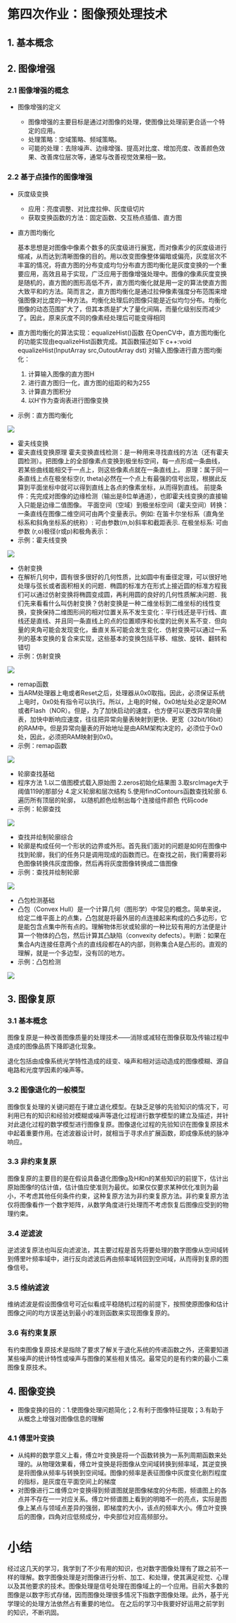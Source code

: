# 第四次作业：图像预处理技术
## 1. 基本概念
## 2. 图像增强
### 2.1 图像增强的概念

* 图像增强的定义

  * 图像增强的主要目标是通过对图像的处理，使图像比处理前更合适一个特定的应用。
  *  处理策略：空域策略、频域策略。
  *  可能的处理：去除噪声、边缘增强、提高对比度、增加亮度、改善颜色效果、改善席位层次等，通常与改善视觉效果相一致。
### 2.2 基于点操作的图像增强

* 灰度级变换

  * 应用：亮度调整、对比度拉伸、灰度级切片
  * 获取变换函数的方法：固定函数、交互杨点插值、直方图

* 直方图均衡化
  
  基本思想是对图像中像素个数多的灰度级进行展宽，而对像素少的灰度级进行缩减，从而达到清晰图像的目的。用以改变图像整体偏暗或偏亮，灰度层次不丰富的情况，将直方图的分布变成均匀分布直方图均衡化是灰度变换的一个重要应用，高效且易于实现，广泛应用于图像增强处理中。图像的像素灰度变换是随机的，直方图的图形高低不齐，直方图均衡化就是用一定的算法使直方图大致平和的方法。简而言之，直方图均衡化是通过拉伸像素强度分布范围来增强图像对比度的一种方法。均衡化处理后的图像只能是近似均匀分布。均衡化图像的动态范围扩大了，但其本质是扩大了量化间隔，而量化级别反而减少了。因此，原来灰度不同的像素经处理后可能变得相同
  
* 直方图均衡化的算法实现：equalizeHist()函数
在OpenCV中，直方图均衡化的功能实现由equalizeHist函数完成。其函数描述如下
c++:void equalizeHist(InputArray src,OutoutArray dst)
对输入图像进行直方图均衡化：
  1. 计算输入图像的直方图H
  2. 进行直方图归一化，直方图的组距的和为255
  3. 计算直方图积分
  4. 以H'作为查询表进行图像变换 
* 示例：直方图均衡化

![](tupian/3.PNG)

* 霍夫线变换
* 霍夫直线变换原理
霍夫变换直线检测：是一种用来寻找直线的方法（还有霍夫圆检测）。把图像上的全部像素点变换到极坐标空间，每一点形成一条曲线，若某些曲线能相交于一点上，则这些像素点就在一条直线上。
原理：属于同一条直线上点在极坐标空(r, theta)必然在一个点上有最强的信号出现，根据此反算到平面坐标中就可以得到直线上各点的像素坐标，从而得到直线。
前提条件：先完成对图像的边缘检测（输出是8位单通道），也即霍夫线变换的直接输入只能是边缘二值图像。
平面空间（空域）到极坐标空间（霍夫空间）转换：一条直线在图像二维空间可由两个变量表示。例如:
在笛卡尔坐标系（直角坐标系和斜角坐标系的统称）: 可由参数(m,b)斜率和截距表示.
在极坐标系: 可由参数 (r,o)极径(r或p)和极角表示：
* 示例：霍夫线变换
  
 ![](tupian/1.PNG) 


* 仿射变换
* 在解析几何中，圆有很多很好的几何性质，比如圆中有垂径定理，可以很好地处理与弦长或者面积相关的问题．椭圆的标准方在形式上接近圆的标准方程我们可以通过仿射变换将椭圆变成圆，再利用圆的良好的几何性质解决问题．我们先来看看什么叫仿射变换？仿射变换是一种二维坐标到二维坐标的线性变换，变换保持二维图形间的相对位置关系不发生变化：平行线还是平行线、直线还是直线、并且同一条直线上的点的位置顺序和长度的比例关系不变．但向量的夹角可能会发现变化，垂直关系可能会发生变化．仿射变换可以通过一系列的基本变换的复合来实现，这些基本的变换包括平移、缩放、旋转、翻转和错切
* 示例：仿射变换

![](tupian/2.PNG)


* remap函数
* 当ARM处理器上电或者Reset之后，处理器从0x0取指。因此，必须保证系统上电时，0x0处有指令可以执行。所以，上电的时候，0x0地址处必定是ROM或者Flash（NOR）。但是，为了加快启动的速度，也方便可以更改异常向量表，加快中断响应速度，往往把异常向量表映射到更快、更宽（32bit/16bit）的RAM中。但是异常向量表的开始地址是由ARM架构决定的，必须位于0x0处，因此，必须把RAM映射到0x0。
* 示例：remap函数

![](tupian/4.PNG)


* 轮廓查找基础
* 程序方法
1.以二值图模式载入原始图
2.zeros初始化结果图
3.取srcImage大于阈值119的那部分
4.定义轮廓和层次结构
5.使用findContours函数查找轮廓
6.遍历所有顶层的轮廓， 以随机颜色绘制出每个连接组件颜色
代码code
* 示例：轮廓查找

![](tupian/5.PNG)


* 查找并绘制轮廓综合
* 轮廓是构成任何一个形状的边界或外形。首先我们面对的问题是如何在图像中找到轮廓，我们的任务只是调用现成的函数而已。在查找之前，我们需要将彩色图像转换伟灰度图像，然后再将灰度图像转换成二值图像
* 示例：查找并绘制轮廓

![](tupian/6.PNG)


* 凸包检测基础
* 凸包（Convex Hull）是一个计算几何（图形学）中常见的概念。简单来说，给定二维平面上的点集，凸包就是将最外层的点连接起来构成的凸多边形，它是能包含点集中所有点的。理解物体形状或轮廓的一种比较有用的方法便是计算一个物体的凸包，然后计算其凸缺陷（convexity defects）。判断：如果在集合A内连接任意两个点的直线段都在A的内部，则称集合A是凸形的。直观的理解，就是一个多边型，没有凹的地方。
* 示例：凸包检测

![](tupian/7.PNG)



## 3. 图像复原
### 3.1 基本概念
图像复原是一种改善图像质量的处理技术——消除或减轻在图像获取及传输过程中造成的图像品质下降即退化现象。

退化包括由成像系统光学特性造成的歧变、噪声和相对运动造成的图像模糊、源自电路和光度学因素的噪声等。
### 3.2 图像退化的一般模型
  图像恢复处理的关键问题在于建立退化模型。在缺乏足够的先验知识的情况下，可利用已有的知识和经验对模糊或噪声等退化过程进行数学模型的建立及描述，并针对此退化过程的数学模型进行图像复原。图像退化过程的先验知识在图像复原技术中起着重要作用。在滤波器设计时，就相当于寻求点扩展函数，即成像系统的脉冲响应。
### 3.3 非约束复原
图像复原的主要目的是在假设具备退化图像g及H和n的某些知识的前提下，估计出原始图像f的估计值，估计值应使准则为最优。如果仅仅要求某种优化准则为最小，不考虑其他任何条件约束，这种复原方法为非约束复原方法。非约束复原方法仅将图像看作一个数字矩阵，从数学角度进行处理而不考虑恢复后图像应受到的物理约束。
### 3.4 逆滤波
逆滤波复原法也叫反向滤波法，其主要过程是首先将要处理的数字图像从空间域转到傅里叶频率域中，进行反向滤波后再由频率域转回到空间域，从而得到复原的图像信号。
### 3.5 维纳滤波
维纳滤波是假设图像信号可近似看成平稳随机过程的前提下，按照使原图像和估计图像之间的均方误差达到最小的准则函数来实现图像复原的。
### 3.6 有约束复原
有约束图像复原技术是指除了要求了解关于退化系统的传递函数之外，还需要知道某些噪声的统计特性或噪声与图像的某些相关情况。最常见的是有约束的最小二乘图像复原技术。
## 4. 图像变换
* 图像变换的目的：1.使图像处理问题简化；2.有利于图像特征提取；3.有助于从概念上增强对图像信息的理解

### 4.1 傅里叶变换
* 从纯粹的数学意义上看，傅立叶变换是将一个函数转换为一系列周期函数来处理的。从物理效果看，傅立叶变换是将图像从空间域转换到频率域，其逆变换是将图像从频率与转换到空间域。图像的频率是表征图像中灰度变化剧烈程度的指标，是灰度在平面空间上的梯度
* 对图像进行二维傅立叶变换得到频谱图就是图像梯度的分布图，频谱图上的各点并不存在一一对应关系。傅立叶频谱图上看到的明暗不一的亮点，实际是图像上某点与领域点差异的强弱，即梯度的大小，该点的频率大小。傅立叶变换后的图像，四角对应低频成分，中央部位对应高频部分。
# 小结
经过这几天的学习，我学到了不少有用的知识，也对数字图像处理有了跟之前不一样的理解。数字图像处理是对图像进行分析、加工、和处理，使其满足视觉、心理以及其他要求的技术。图像处理是信号处理在图像域上的一个应用。目前大多数的图像是以数字形式存储，因而图像处理很多情况下指数字图像处理。此外，基于光学理论的处理方法依然占有重要的地位。 在之后的学习中我要好好运用之前学到的知识，不断巩固。